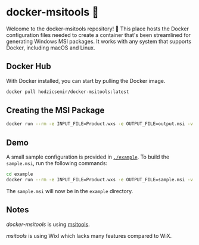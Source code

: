 # docker-msitools  :whale:

Welcome to the docker-msitools repository! :wave: This place hosts the Docker configuration files needed to create a container that's been streamlined for generating Windows MSI packages. It works with any system that supports Docker, including macOS and Linux. 

## Docker Hub

With Docker installed, you can start by pulling the Docker image.

``` sh
docker pull hodzicsemir/docker-msitools:latest
```

## Creating the MSI Package

``` sh
docker run --rm -e INPUT_FILE=Product.wxs -e OUTPUT_FILE=output.msi -v "$(pwd)":/app hodzicsemir/docker-msitools
```

## Demo

A small sample configuration is provided in [`./example`](./example). To build
the `sample.msi`, run the following commands:

``` sh
cd example
docker run --rm -e INPUT_FILE=Product.wxs -e OUTPUT_FILE=sample.msi -v "$(pwd)":/app hodzicsemir/docker-msitools
```

The `sample.msi` will now be in the `example` directory.

## Notes

*docker-msitools* is using [msitools](https://gitlab.gnome.org/GNOME/msitools). 

*msitools* is using Wixl which lacks many features compared to WiX.